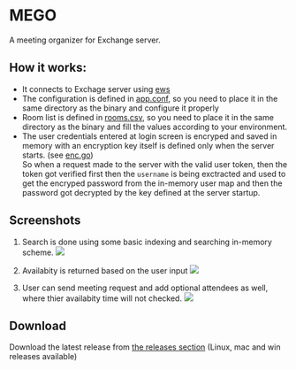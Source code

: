 # MEGO

A meeting organizer for Exchange server.

## How it works:
* It connects to Exchage server using [ews](http://github.com/mhewedy/ews)
* The configuration is defined in [app.conf](https://github.com/mhewedy/mego/blob/master/mego-api/app.conf), so you need to place it in the same directory as the binary and configure it properly
* Room list is defined in [rooms.csv](https://github.com/mhewedy/mego/blob/master/mego-api/rooms.csv), so you need to place it in the same directory as the binary and fill the values according to your environment.
* The user credentials entered at login screen is encryped and saved in memory with an encryption key itself is defined only when the server starts. (see [enc.go](https://github.com/mhewedy/mego/blob/master/mego-api/user/enc.go))    
So when a request made to the server with the valid user token, then the token got verified first then the `username` is being exctracted and used to get the encryped password from the in-memory user map and then the password got decrypted by the key defined at the server startup.

## Screenshots

1. Search is done using some basic indexing and searching in-memory scheme.
<kbd> <img src="https://github.com/mhewedy/mego/raw/master/screenshots/1.png"> </kbd>

2. Availabity is returned based on the user input
<kbd> <img src="https://github.com/mhewedy/mego/raw/master/screenshots/2.png"></kbd>

3. User can send meeting request and add optional attendees as well, where thier availabity time will not checked.
<kbd> <img src="https://github.com/mhewedy/mego/raw/master/screenshots/3.png"></kbd>

## Download
Download the latest release from [the releases section](https://github.com/mhewedy/mego/releases/latest) (Linux, mac and win releases available) 

